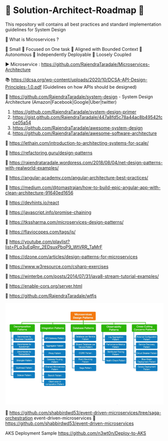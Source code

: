 # :loudspeaker: Solution-Architect-Roadmap :loudspeaker:
This repository will contains all best practices and standard implementation guidelines for System Design 

:orange_book: What is Microservices ?

💢 Small 💢 Focused on One task 💢 Aligned with Bounded Context 💢 Autonomous 💢 Independently Deployable 💢 Loosely Coupled

▶️ Microservice : https://github.com/RajendraTaradale/Microservices-Architecture

📚 https://dcsa.org/wp-content/uploads/2020/10/DCSA-API-Design-Principles-1.0.pdf  (Guidelines on how APIs should be designed)

:green_book: https://github.com/RajendraTaradale/system-design - System Design Architecture (Amazon|Facebook|Google|Uber|twitter)
 1. https://github.com/RajendraTaradale/system-design-primer
 2. https://gist.github.com/RajendraTaradale/447a8fd5c78a44ac8b49542fcce05a54
 3. https://github.com/RajendraTaradale/awesome-system-design
 4. https://github.com/RajendraTaradale/awesome-software-architecture

:green_book: https://lethain.com/introduction-to-architecting-systems-for-scale/

:green_book: https://refactoring.guru/design-patterns

:green_book: https://rajendrataradale.wordpress.com/2018/08/04/net-design-patterns-with-realworld-examples/

:green_book: https://angular-academy.com/angular-architecture-best-practices/

:green_book: https://medium.com/@tomastrajan/how-to-build-epic-angular-app-with-clean-architecture-91640ed1656

:green_book: https://devhints.io/react

:green_book: https://javascript.info/promise-chaining

:green_book: https://tkssharma.com/microservices-design-patterns/

:green_book: https://flaviocopes.com/tags/js/

:green_book: https://youtube.com/playlist?list=PLq3uEqRnr_2EDsuxPboP9_WtVRR_TaMrF

:green_book: https://dzone.com/articles/design-patterns-for-microservices

:green_book: https://www.w3resource.com/csharp-exercises

:green_book: https://winterbe.com/posts/2014/07/31/java8-stream-tutorial-examples/

:green_book: https://enable-cors.org/server.html

:green_book: https://github.com/RajendraTaradale/wtfjs

![Screenshot](https://github.com/RajendraTaradale/Solution-Architect/blob/main/Microservice%20-%20Rajendra%20Taradale.PNG)

:green_book: https://github.com/shabbirdwd53/event-driven-microservices/tree/saga-orchestration event-driven-microservices
:green_book: https://github.com/shabbirdwd53/event-driven-microservices

AKS Deployment Sample https://github.com/n3wt0n/Deploy-to-AKS

